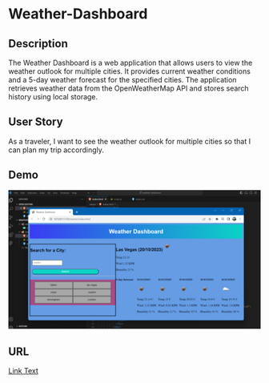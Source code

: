 # Weather-Dashboard

## Description

The Weather Dashboard is a web application that allows users to view the weather outlook for multiple cities. 
It provides current weather conditions and a 5-day weather forecast for the specified cities. 
The application retrieves weather data from the OpenWeatherMap API and stores search history using local storage.

## User Story

As a traveler, I want to see the weather outlook for multiple cities so that I can plan my trip accordingly.


## Demo

![Screenshot](./assets/weather.png)

## URL 
[Link Text](https://vladslon.github.io/Weather-Dashboard/)

